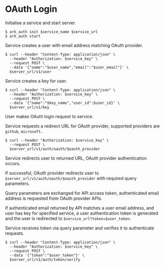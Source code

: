 # OAuth Login

Initialise a service and start server.

```Shell
$ ark_auth init $service_name $service_url
$ ark_auth start
```

Service creates a user with email address matching OAuth provider.

```Shell
$ curl --header "Content-Type: application/json" \
  --header "Authorization: $service_key" \
  --request POST \
  --data '{"name":"$user_name","email":"$user_email"}' \
  $server_url/v1/user
```

Service creates a key for user.

```Shell
$ curl --header "Content-Type: application/json" \
  --header "Authorization: $service_key" \
  --request POST \
  --data '{"name":"$key_name","user_id":$user_id}' \
  $server_url/v1/key
```

User makes OAuth login request to service.

Service requests a redirect URL for OAuth provider, supported providers are `github`, `microsoft`.

```Shell
$ curl --header "Authorization: $service_key" \
  --request POST \
  $server_url/v1/auth/oauth/$oauth_provider
```

Service redirects user to returned URL, OAuth provider authentication occurs.

If successful, OAuth provider redirects user to `$server_url/v1/auth/oauth/$oauth_provider` with required query parameters.

Query parameters are exchanged for API access token, authenticated email address is requested from OAuth provider APIs.

If authenticated email returned by API matches a user email address, and user has key for specified service, a user authentication token is generated and the user is redirected to `$service_url?token=$user_token`.

Service receives token via query parameter and verifies it to authenticate requests.

```Shell
$ curl --header "Content-Type: application/json" \
  --header "Authorization: $service_key" \
  --request POST \
  --data '{"token":"$user_token"}' \
  $server_url/v1/auth/token/verify
```

